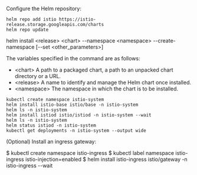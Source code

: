 


Configure the Helm repository:

```
helm repo add istio https://istio-release.storage.googleapis.com/charts
helm repo update
```


helm install \<release> \<chart> --namespace \<namespace> --create-namespace [--set \<other_parameters>]

The variables specified in the command are as follows:

- \<chart> A path to a packaged chart, a path to an unpacked chart directory or a URL.
- \<release> A name to identify and manage the Helm chart once installed.
- \<namespace> The namespace in which the chart is to be installed.

```
kubectl create namespace istio-system
helm install istio-base istio/base -n istio-system
helm ls -n istio-system
helm install istiod istio/istiod -n istio-system --wait
helm ls -n istio-system
helm status istiod -n istio-system
kubectl get deployments -n istio-system --output wide
```



(Optional) Install an ingress gateway:

$ kubectl create namespace istio-ingress
$ kubectl label namespace istio-ingress istio-injection=enabled
$ helm install istio-ingress istio/gateway -n istio-ingress --wait